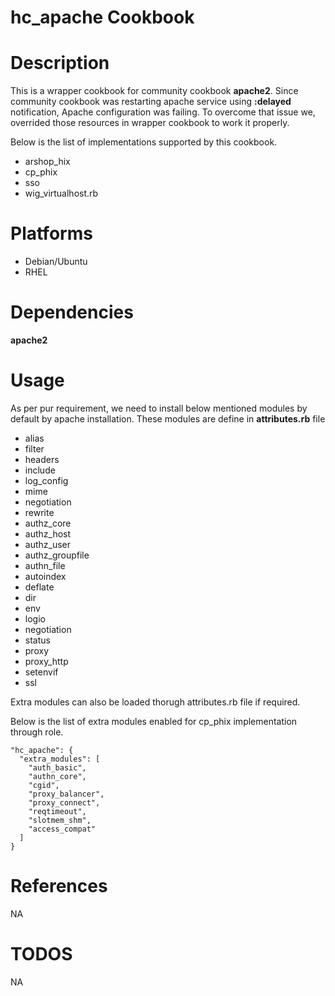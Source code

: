 hc_apache Cookbook
================
Description
===========

This is a wrapper cookbook for community cookbook **apache2**. Since community cookbook was restarting apache service using **:delayed** notification, Apache configuration was failing. To overcome that issue we, overrided those resources in wrapper cookbook to work it properly.

Below is the list of implementations supported by this cookbook.

* arshop_hix
* cp_phix
* sso
* wig_virtualhost.rb

Platforms
=========

* Debian/Ubuntu
* RHEL

Dependencies
============
**apache2**

Usage
=======
As per pur requirement, we need to install below mentioned modules by default by apache installation. These modules are define in **attributes.rb** file
* alias
* filter
* headers
* include
* log_config
* mime 
* negotiation
* rewrite
* authz_core
* authz_host 
* authz_user
* authz_groupfile 
* authn_file
* autoindex 
* deflate 
* dir 
* env 
* logio
* negotiation 
* status
* proxy 
* proxy_http 
* setenvif 
* ssl

Extra modules can also be loaded thorugh attributes.rb file if required.

Below is the list of extra modules enabled for cp_phix implementation through role.

    "hc_apache": {
      "extra_modules": [
        "auth_basic",
        "authn_core",
        "cgid",
        "proxy_balancer",
        "proxy_connect",
        "reqtimeout",
        "slotmem_shm",
        "access_compat"
      ]
    }


References
====
NA

TODOS
====
NA

